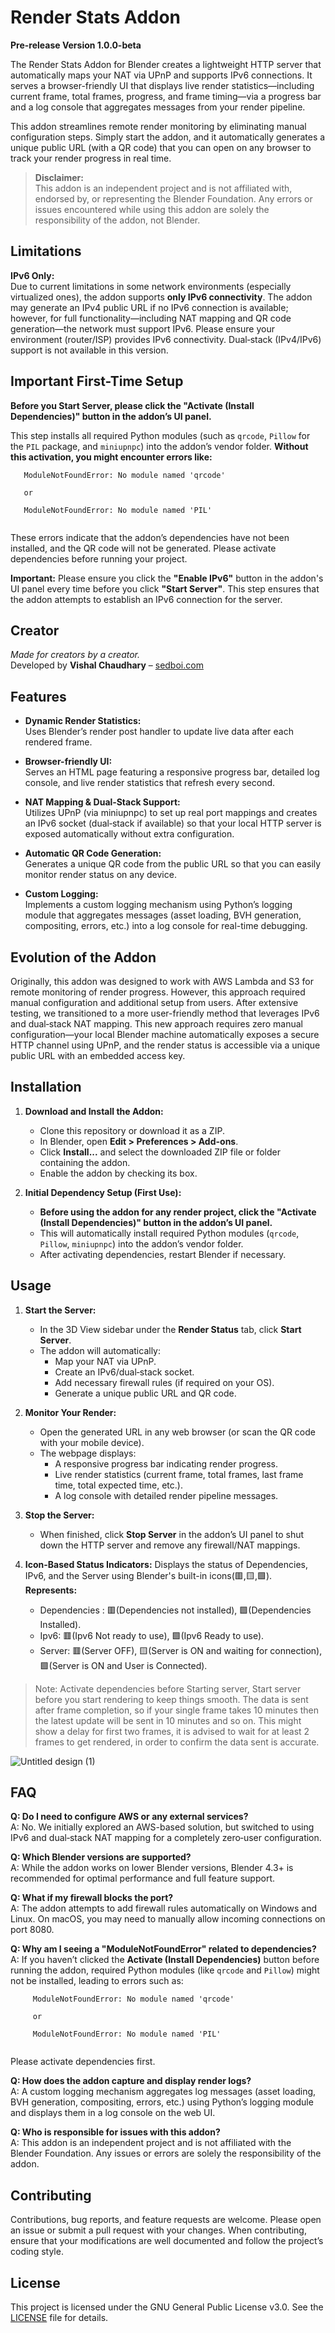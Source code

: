 # Render Stats Addon

**Pre-release Version 1.0.0-beta**

The Render Stats Addon for Blender creates a lightweight HTTP server that automatically maps your NAT via UPnP and supports IPv6 connections. It serves a browser-friendly UI that displays live render statistics—including current frame, total frames, progress, and frame timing—via a progress bar and a log console that aggregates messages from your render pipeline.

This addon streamlines remote render monitoring by eliminating manual configuration steps. Simply start the addon, and it automatically generates a unique public URL (with a QR code) that you can open on any browser to track your render progress in real time.

> **Disclaimer:**  
> This addon is an independent project and is not affiliated with, endorsed by, or representing the Blender Foundation. Any errors or issues encountered while using this addon are solely the responsibility of the addon, not Blender.

## Limitations

**IPv6 Only:**  
Due to current limitations in some network environments (especially virtualized ones), the addon supports **only IPv6 connectivity**. The addon may generate an IPv4 public URL if no IPv6 connection is available; however, for full functionality—including NAT mapping and QR code generation—the network must support IPv6. Please ensure your environment (router/ISP) provides IPv6 connectivity. Dual‑stack (IPv4/IPv6) support is not available in this version.

## Important First-Time Setup

**Before you Start Server, please click the "Activate (Install Dependencies)" button in the addon’s UI panel.**

This step installs all required Python modules (such as `qrcode`, `Pillow` for the `PIL` package, and `miniupnpc`) into the addon’s vendor folder.
**Without this activation, you might encounter errors like:** 
  ```
     ModuleNotFoundError: No module named 'qrcode'
     
     or
     
     ModuleNotFoundError: No module named 'PIL'
     
```
These errors indicate that the addon’s dependencies have not been installed, and the QR code will not be generated. Please activate dependencies before running your project.

**Important:** Please ensure you click the **"Enable IPv6"** button in the addon's UI panel every time before you click **"Start Server"**. This step ensures that the addon attempts to establish an IPv6 connection for the server.

## Creator

*Made for creators by a creator.*  
Developed by **Vishal Chaudhary** – [sedboi.com](https://www.sedboi.com)

## Features

- **Dynamic Render Statistics:**  
  Uses Blender’s render post handler to update live data after each rendered frame.

- **Browser-friendly UI:**  
  Serves an HTML page featuring a responsive progress bar, detailed log console, and live render statistics that refresh every second.

- **NAT Mapping & Dual‑Stack Support:**  
  Utilizes UPnP (via miniupnpc) to set up real port mappings and creates an IPv6 socket (dual‑stack if available) so that your local HTTP server is exposed automatically without extra configuration.

- **Automatic QR Code Generation:**  
  Generates a unique QR code from the public URL so that you can easily monitor render status on any device.

- **Custom Logging:**  
  Implements a custom logging mechanism using Python’s logging module that aggregates messages (asset loading, BVH generation, compositing, errors, etc.) into a log console for real-time debugging.

## Evolution of the Addon

Originally, this addon was designed to work with AWS Lambda and S3 for remote monitoring of render progress. However, this approach required manual configuration and additional setup from users. After extensive testing, we transitioned to a more user-friendly method that leverages IPv6 and dual‑stack NAT mapping. This new approach requires zero manual configuration—your local Blender machine automatically exposes a secure HTTP channel using UPnP, and the render status is accessible via a unique public URL with an embedded access key.

## Installation

1. **Download and Install the Addon:**
   - Clone this repository or download it as a ZIP.
   - In Blender, open **Edit > Preferences > Add-ons**.
   - Click **Install...** and select the downloaded ZIP file or folder containing the addon.
   - Enable the addon by checking its box.

2. **Initial Dependency Setup (First Use):**
   - **Before using the addon for any render project, click the "Activate (Install Dependencies)" button in the addon’s UI panel.**
   - This will automatically install required Python modules (`qrcode`, `Pillow`, `miniupnpc`) into the addon’s vendor folder.
   - After activating dependencies, restart Blender if necessary.

## Usage

1. **Start the Server:**
   - In the 3D View sidebar under the **Render Status** tab, click **Start Server**.
   - The addon will automatically:
     - Map your NAT via UPnP.
     - Create an IPv6/dual‑stack socket.
     - Add necessary firewall rules (if required on your OS).
     - Generate a unique public URL and QR code.

2. **Monitor Your Render:**
   - Open the generated URL in any web browser (or scan the QR code with your mobile device).
   - The webpage displays:
     - A responsive progress bar indicating render progress.
     - Live render statistics (current frame, total frames, last frame time, total expected time, etc.).
     - A log console with detailed render pipeline messages.

3. **Stop the Server:**
   - When finished, click **Stop Server** in the addon’s UI panel to shut down the HTTP server and remove any firewall/NAT mappings.

4. **Icon-Based Status Indicators:**
   Displays the status of Dependencies, IPv6, and the Server using Blender's built-in icons(🟥,🟨,🟩).
   **Represents:**
   - Dependencies : 🟥(Dependencies not installed), 🟩(Dependencies Installed).
   - Ipv6: 🟥(Ipv6 Not ready to use), 🟩(Ipv6 Ready to use).
   - Server: 🟥(Server OFF), 🟨(Server is ON and waiting for connection), 🟩(Server is ON and User is Connected).

>Note: Activate dependencies before Starting server,
Start server before you start rendering to keep things smooth.
The data is sent after frame completion,
so if your single frame takes 10 minutes then the latest update will be sent in 10 minutes and so on.
This might show a delay for first two frames,
it is advised to wait for at least 2 frames to get rendered, in order to confirm the data sent is accurate.  

![Untitled design (1)](https://github.com/user-attachments/assets/a60c55e9-a77f-4a5f-bc08-1a52b3eb798c)

 
 

## FAQ

**Q: Do I need to configure AWS or any external services?**  
A: No. We initially explored an AWS-based solution, but switched to using IPv6 and dual‑stack NAT mapping for a completely zero‑user configuration.

**Q: Which Blender versions are supported?**  
A: While the addon works on lower Blender versions, Blender 4.3+ is recommended for optimal performance and full feature support.

**Q: What if my firewall blocks the port?**  
A: The addon attempts to add firewall rules automatically on Windows and Linux. On macOS, you may need to manually allow incoming connections on port 8080.

**Q: Why am I seeing a "ModuleNotFoundError" related to dependencies?**  
A: If you haven’t clicked the **Activate (Install Dependencies)** button before running the addon, required Python modules (like `qrcode` and `Pillow`) might not be installed, leading to errors such as:
```
     ModuleNotFoundError: No module named 'qrcode'
     
     or
     
     ModuleNotFoundError: No module named 'PIL'
     
```
Please activate dependencies first.

**Q: How does the addon capture and display render logs?**  
A: A custom logging mechanism aggregates log messages (asset loading, BVH generation, compositing, errors, etc.) using Python’s logging module and displays them in a log console on the web UI.

**Q: Who is responsible for issues with this addon?**  
A: This addon is an independent project and is not affiliated with the Blender Foundation. Any issues or errors are solely the responsibility of the addon.

## Contributing

Contributions, bug reports, and feature requests are welcome. Please open an issue or submit a pull request with your changes. When contributing, ensure that your modifications are well documented and follow the project’s coding style.

## License

This project is licensed under the GNU General Public License v3.0. See the [LICENSE](LICENSE) file for details.

